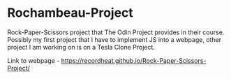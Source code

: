 # Rochambeau-Project
Rock-Paper-Scissors project that The Odin Project provides in their course. Possibly my first project that I have to implement JS into a webpage, other project I am working on is
on a Tesla Clone Project.

Link to webpage - https://recordheat.github.io/Rock-Paper-Scissors-Project/